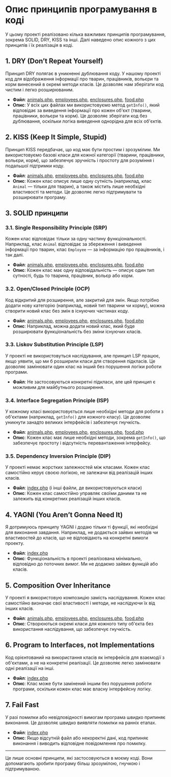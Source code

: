 # Опис принципів програмування в коді

У цьому проекті реалізовано кілька важливих принципів програмування, зокрема SOLID, DRY, KISS та інші. Далі наведено опис кожного з цих принципів і їх реалізація в коді.

## 1. DRY (Don’t Repeat Yourself)

Принцип DRY полягає в уникненні дублювання коду. У нашому проекті код для відображення інформації про тварин, працівників, вольєри та корм винесений в окремі методи класів. Це дозволяє нам зберігати код чистим і легко розширюваним.

- **Файл**: [animals.php](./animals.php), [employees.php](./employees.php), [enclosures.php](./enclosures.php), [food.php](./food.php)
- **Опис**: У всіх цих файлах ми використовуємо метод `getInfo()`, який відповідає за виведення інформації про кожен об'єкт (тварини, працівники, вольєри та корм). Це дозволяє зберігати код без дублювання, оскільки логіка виведення однорідна для всіх об'єктів.

## 2. KISS (Keep It Simple, Stupid)

Принцип KISS передбачає, що код має бути простим і зрозумілим. Ми використовуємо базові класи для кожної категорії (тварини, працівники, вольєри, корм), що забезпечує зручність і простоту для розуміння і подальшої підтримки коду.

- **Файл**: [animals.php](./animals.php), [employees.php](./employees.php), [enclosures.php](./enclosures.php), [food.php](./food.php)
- **Опис**: Кожен клас описує лише одну сутність (наприклад, клас `Animal` — тільки для тварин), а також містить лише необхідні властивості та методи. Це дозволяє легко підтримувати та розширювати програму.

## 3. SOLID принципи

### 3.1. Single Responsibility Principle (SRP)

Кожен клас відповідає тільки за одну частину функціональності. Наприклад, клас `Animal` відповідає за збереження і виведення інформації про тварин, клас `Employee` — за інформацію про працівників, і так далі.

- **Файл**: [animals.php](./animals.php), [employees.php](./employees.php), [enclosures.php](./enclosures.php), [food.php](./food.php)
- **Опис**: Кожен клас має одну відповідальність — описує один тип сутності, будь то тварина, працівник, вольєр або корм.

### 3.2. Open/Closed Principle (OCP)

Код відкритий для розширення, але закритий для змін. Якщо потрібно додати нову категорію (наприклад, новий тип тварини чи корму), можна створити новий клас без змін в існуючих частинах коду.

- **Файл**: [animals.php](./animals.php), [employees.php](./employees.php), [enclosures.php](./enclosures.php), [food.php](./food.php)
- **Опис**: Наприклад, можна додати новий клас, який буде розширювати функціональність без зміни існуючих класів.

### 3.3. Liskov Substitution Principle (LSP)

У проекті не використовуться наслідування, але принцип LSP працює, якщо уявити, що ми б розширили класи для створення підкласів. Це дозволяє замінювати один клас на інший без порушення логіки роботи програми.

- **Файл**: Не застосовуються конкретні підкласи, але цей принцип є можливим для майбутнього розширення.

### 3.4. Interface Segregation Principle (ISP)

У кожному класі використовується лише необхідні методи для роботи з об'єктами (наприклад, `getInfo()` для кожного класу). Це дозволяє уникнути занадто великих інтерфейсів і забезпечує гнучкість.

- **Файл**: [animals.php](./animals.php), [employees.php](./employees.php), [enclosures.php](./enclosures.php), [food.php](./food.php)
- **Опис**: Кожен клас має лише необхідні методи, зокрема `getInfo()`, що забезпечує простоту і відсутність перевантаження інтерфейсу.

### 3.5. Dependency Inversion Principle (DIP)

У проекті немає жорстких залежностей між класами. Кожен клас самостійно керує своєю логікою, не залежачи від реалізацій інших класів.

- **Файл**: [index.php](./index.php) (і інші файли, де використовуються класи)
- **Опис**: Кожен клас самостійно управляє своїми даними та не залежить від конкретних реалізацій інших класів.

## 4. YAGNI (You Aren’t Gonna Need It)

Я дотримуюсь принципу YAGNI і додаю тільки ті функції, які необхідні для виконання завдання. Наприклад, не додається зайвих методів чи властивостей до класів, що не відповідають на конкретні вимоги проекту.

- **Файл**: [index.php](./index.php)
- **Опис**: Функціональність в проекті реалізована мінімально, відповідно до поточних вимог. Ми не додаємо зайвих функцій або класів.

## 5. Composition Over Inheritance

У проекті я використовую композицію замість наслідування. Кожен клас самостійно визначає свої властивості і методи, не наслідуючи їх від інших класів.

- **Файл**: [animals.php](./animals.php), [employees.php](./employees.php), [enclosures.php](./enclosures.php), [food.php](./food.php)
- **Опис**: Створюються окремі класи для кожного типу об'єкта без використання наслідування, що забезпечує гнучкість.

## 6. Program to Interfaces, not Implementations

Код орієнтований на використання класів як інтерфейсів для взаємодії з об'єктами, а не на конкретні реалізації. Це дозволяє легко замінювати одні реалізації на інші.

- **Файл**: [index.php](./index.php)
- **Опис**: Клас може бути замінений іншим без порушення роботи програми, оскільки кожен клас має власну інтерфейсну логіку.

## 7. Fail Fast

У разі помилки або невідповідності вимогам програма швидко припиняє виконання. Це дозволяє швидко виявляти помилки на ранніх етапах.

- **Файл**: [index.php](./index.php)
- **Опис**: Якщо відсутній файл або некоректні дані, код припиняє виконання і виводить відповідне повідомлення про помилку.

---

Це лише основні принципи, які застосовуються в моєму коді. Вони допомагають зробити програму більш зрозумілою, гнучкою і підтримуваною.
